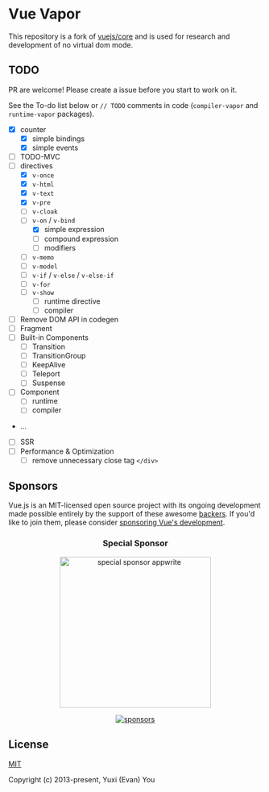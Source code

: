 # Vue Vapor

This repository is a fork of [vuejs/core](https://github.com/vuejs/core) and is used for research and development of no virtual dom mode.

## TODO

PR are welcome! Please create a issue before you start to work on it.

See the To-do list below or `// TODO` comments in code (`compiler-vapor` and `runtime-vapor` packages).

- [x] counter
  - [x] simple bindings
  - [x] simple events
- [ ] TODO-MVC
- [ ] directives
  - [x] `v-once`
  - [x] `v-html`
  - [x] `v-text`
  - [x] `v-pre`
  - [ ] `v-cloak`
  - [ ] `v-on` / `v-bind`
    - [x] simple expression
    - [ ] compound expression
    - [ ] modifiers
  - [ ] `v-memo`
  - [ ] `v-model`
  - [ ] `v-if` / `v-else` / `v-else-if`
  - [ ] `v-for`
  - [ ] `v-show`
    - [ ] runtime directive
    - [ ] compiler
- [ ] Remove DOM API in codegen
- [ ] Fragment
- [ ] Built-in Components
  - [ ] Transition
  - [ ] TransitionGroup
  - [ ] KeepAlive
  - [ ] Teleport
  - [ ] Suspense
- [ ] Component
  - [ ] runtime
  - [ ] compiler
- ...
- [ ] SSR
- [ ] Performance & Optimization
  - [ ] remove unnecessary close tag `</div>`

## Sponsors

Vue.js is an MIT-licensed open source project with its ongoing development made possible entirely by the support of these awesome [backers](https://github.com/vuejs/core/blob/main/BACKERS.md). If you'd like to join them, please consider [ sponsoring Vue's development](https://vuejs.org/sponsor/).

<p align="center">
  <h3 align="center">Special Sponsor</h3>
</p>

<p align="center">
  <a target="_blank" href="https://github.com/appwrite/appwrite">
  <img alt="special sponsor appwrite" src="https://sponsors.vuejs.org/images/appwrite.svg" width="300">
  </a>
</p>

<p align="center">
  <a target="_blank" href="https://vuejs.org/sponsor/#current-sponsors">
    <img alt="sponsors" src="https://sponsors.vuejs.org/sponsors.svg?v3">
  </a>
</p>

## License

[MIT](https://opensource.org/licenses/MIT)

Copyright (c) 2013-present, Yuxi (Evan) You
